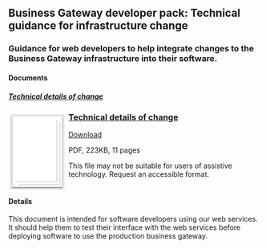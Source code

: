 ## Business Gateway developer pack: Technical guidance for infrastructure change
### Guidance for web developers to help integrate changes to the Business Gateway infrastructure into their software.
#### Documents
##### [Technical details of change](../../pdfs/integrate/Technical_details_of_change.pdf)
<h3><img style="float: left; margin: 0px 5px 0px 0px" src="../../images/file.png"> <a href="../../pdfs/integrate/business-gateway-architecture-overview.pdf">Technical details of change</a></h3>
<a download="Technical_details_of_change" href="../../pdfs/integrate/Technical_details_of_change.pdf">Download</a>

PDF, 223KB, 11 pages

This file may not be suitable for users of assistive technology. Request an accessible format.
<br />
<br />

#### Details
This document is intended for software developers using our web services. It should help them to test their interface with the web services before deploying software to use the production business gateway.
